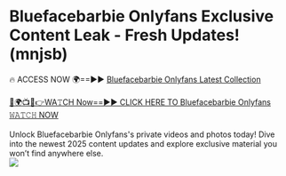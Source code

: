 # Bluefacebarbie Onlyfans Exclusive Content Leak - Fresh Updates! (mnjsb)

🔥 ACCESS NOW 🌍==►► <a href="https://tinyurl.com/kvy9nzfs" rel="nofollow">Bluefacebarbie Onlyfans Latest Collection</a>
<br><br>
[🔴🌍📺📱👉WA𝚃CH Now==►► CLICK HERE TO Bluefacebarbie Onlyfans 𝚆𝙰𝚃𝙲𝙷 NOW](https://tinyurl.com/kvy9nzfs)
<br><br>
Unlock Bluefacebarbie Onlyfans's private videos and photos today! Dive into the newest 2025 content updates and explore exclusive material you won’t find anywhere else.
<br>
<a href="https://tinyurl.com/kvy9nzfs" rel="nofollow" data-target="animated-image.originalLink"><img src="https://camo.githubusercontent.com/8a4f000d20f83aca3bf7ec5f350d767afa0574a8a352519fd8cfa583a6f93a33/68747470733a2f2f692e696d6775722e636f6d2f644a486b345a712e676966" data-canonical-src="https://i.imgur.com/dJHk4Zq.gif" style="max-width: 100%; display: inline-block;" data-target="animated-image.originalImage"></a>
<br>
